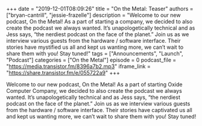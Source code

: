 +++
date = "2019-12-01T08:09:26"
title = "On the Metal: Teaser"
authors = ["bryan-cantrill", "jessie-frazelle"]
description = "Welcome to our new podcast, On the Metal! As a part of starting a company, we decided to also create the podcast we always wanted. It’s unapologetically technical and as Jess says, “the nerdiest podcast on the face of the planet.” Join us as we interview various guests from the hardware / software interface. Their stories have mystified us all and kept us wanting more, we can’t wait to share them with you! Stay tuned!"
tags = ["Announcements", "Launch", "Podcast"]
categories = ["On the Metal"]
episode = 0
podcast_file = "https://media.transistor.fm/8396a7b2.mp3"
iframe_link = "https://share.transistor.fm/e/055722a9"
+++

Welcome to our new podcast, On the Metal! As a part of starting Oxide Computer
Company, we decided to also create the podcast we always wanted.  It’s
unapologetically technical and as Jess says, “the nerdiest podcast on the face
of the planet.” Join us as we interview various guests from the hardware /
software interface.  Their stories have captivated us all and kept us wanting
more, we can’t wait to share them with you! Stay tuned!
